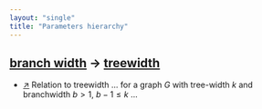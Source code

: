 ```yaml
---
layout: "single"
title: "Parameters hierarchy"
---
```

<!--this is a generated file-->

## [branch width](../W0Iwpj) → [treewidth](../IcKqSn)
* [↗](https://en.wikipedia.org/wiki/Branch-decomposition) Relation to treewidth ... for a graph $G$ with tree-width $k$ and branchwidth $b > 1$, $b - 1 \le k$ ...
